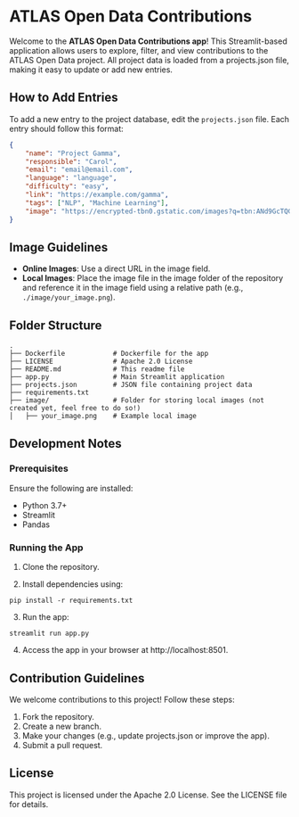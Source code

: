 # ATLAS Open Data Contributions

Welcome to the **ATLAS Open Data Contributions app**! This Streamlit-based application allows users to explore, filter, and view contributions to the ATLAS Open Data project. All project data is loaded from a projects.json file, making it easy to update or add new entries.

## How to Add Entries

To add a new entry to the project database, edit the `projects.json` file. Each entry should follow this format:
```json
{
    "name": "Project Gamma",
    "responsible": "Carol",
    "email": "email@email.com",
    "language": "language",
    "difficulty": "easy",
    "link": "https://example.com/gamma",
    "tags": ["NLP", "Machine Learning"],
    "image": "https://encrypted-tbn0.gstatic.com/images?q=tbn:ANd9GcTQGw4KMJCqwe9ov7cXcqOTz0BstASoGM_uug&s"
}
```

## Image Guidelines

- **Online Images**: Use a direct URL in the image field.
- **Local Images**: Place the image file in the image folder of the repository and reference it in the image field using a relative path (e.g., `./image/your_image.png`).

## Folder Structure

```
.
├── Dockerfile            # Dockerfile for the app
├── LICENSE               # Apache 2.0 License
├── README.md             # This readme file
├── app.py                # Main Streamlit application
├── projects.json         # JSON file containing project data
├── requirements.txt
├── image/                # Folder for storing local images (not created yet, feel free to do so!)
│   ├── your_image.png    # Example local image
```

## Development Notes

### Prerequisites

Ensure the following are installed:

- Python 3.7+
- Streamlit
- Pandas

### Running the App

1. Clone the repository.

2. Install dependencies using:

```pip install -r requirements.txt```

3. Run the app:

```streamlit run app.py```

4. Access the app in your browser at http://localhost:8501.

## Contribution Guidelines

We welcome contributions to this project! Follow these steps:

1. Fork the repository.
2. Create a new branch.
3. Make your changes (e.g., update projects.json or improve the app).
4. Submit a pull request.

## License
This project is licensed under the Apache 2.0 License. See the LICENSE file for details.
